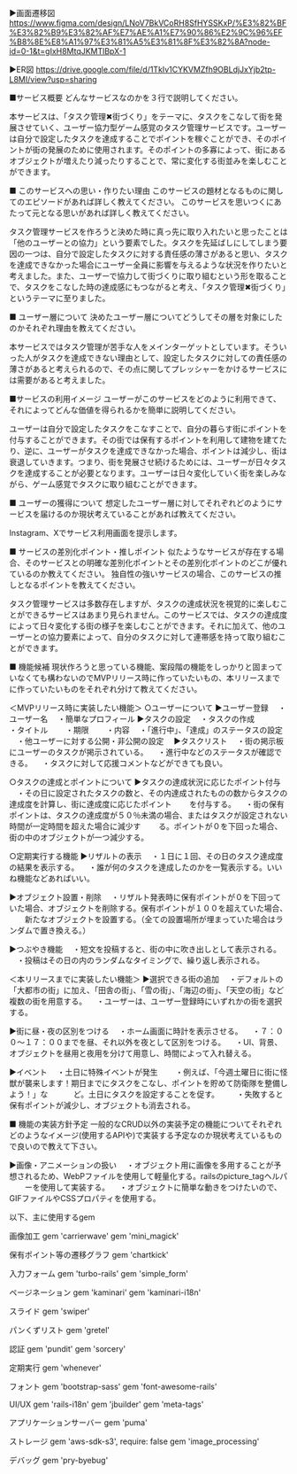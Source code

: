 ▶︎画面遷移図　 https://www.figma.com/design/LNoV7BkVCoRH8SfHYSSKxP/%E3%82%BF%E3%82%B9%E3%82%AF%E7%AE%A1%E7%90%86%E2%9C%96%EF%B8%8E%E8%A1%97%E3%81%A5%E3%81%8F%E3%82%8A?node-id=0-1&t=gIxH8MtqJKMTlBpX-1

▶︎ER図 https://drive.google.com/file/d/1TkIv1CYKVMZfh9OBLdjJxYjb2tp-L8MI/view?usp=sharing

■サービス概要 どんなサービスなのかを３行で説明してください。

本サービスは、「タスク管理✖︎街づくり」をテーマに、タスクをこなして街を発展させていく、ユーザー協力型ゲーム感覚のタスク管理サービスです。ユーザーは自分で設定したタスクを達成することでポイントを稼ぐことができ、そのポイントが街の発展のために使用されます。そのポイントの多寡によって、街にあるオブジェクトが増えたり減ったりすることで、常に変化する街並みを楽しむことができます。

■ このサービスへの思い・作りたい理由 このサービスの題材となるものに関してのエピソードがあれば詳しく教えてください。 このサービスを思いつくにあたって元となる思いがあれば詳しく教えてください。

タスク管理サービスを作ろうと決めた時に真っ先に取り入れたいと思ったことは「他のユーザーとの協力」という要素でした。タスクを先延ばしにしてしまう要因の一つは、自分で設定したタスクに対する責任感の薄さがあると思い、タスクを達成できなかった場合にユーザー全員に影響を与えるような状況を作りたいと考えました。また、ユーザーで協力して街づくりに取り組むという形を取ることで、タスクをこなした時の達成感にもつながると考え、「タスク管理✖︎街づくり」というテーマに至りました。

■ ユーザー層について 決めたユーザー層についてどうしてその層を対象にしたのかそれぞれ理由を教えてください。

本サービスではタスク管理が苦手な人をメインターゲットとしています。そういった人がタスクを達成できない理由として、設定したタスクに対しての責任感の薄さがあると考えられるので、その点に関してプレッシャーをかけるサービスには需要があると考えました。

■サービスの利用イメージ ユーザーがこのサービスをどのように利用できて、それによってどんな価値を得られるかを簡単に説明してください。

ユーザーは自分で設定したタスクをこなすことで、自分の暮らす街にポイントを付与することができます。その街では保有するポイントを利用して建物を建てたり、逆に、ユーザーがタスクを達成できなかった場合、ポイントは減少し、街は衰退していきます。つまり、街を発展させ続けるためには、ユーザーが日々タスクを達成することが必要となります。ユーザーは日々変化していく街を楽しみながら、ゲーム感覚でタスクに取り組むことができます。

■ ユーザーの獲得について 想定したユーザー層に対してそれぞれどのようにサービスを届けるのか現状考えていることがあれば教えてください。

Instagram、Xでサービス利用画面を提示します。

■ サービスの差別化ポイント・推しポイント 似たようなサービスが存在する場合、そのサービスとの明確な差別化ポイントとその差別化ポイントのどこが優れているのか教えてください。 独自性の強いサービスの場合、このサービスの推しとなるポイントを教えてください。

タスク管理サービスは多数存在しますが、タスクの達成状況を視覚的に楽しむことができるサービスはあまり見られません。このサービスでは、タスクの達成度によって日々変化する街の様子を楽しむことができます。それに加えて、他のユーザーとの協力要素によって、自分のタスクに対して連帯感を持って取り組むことができます。

■ 機能候補 現状作ろうと思っている機能、案段階の機能をしっかりと固まっていなくても構わないのでMVPリリース時に作っていたいもの、本リリースまでに作っていたいものをそれぞれ分けて教えてください。

＜MVPリリース時に実装したい機能＞ ○ユーザーについて ▶︎ユーザー登録 　・ユーザー名 　・簡単なプロフィール ▶︎タスクの設定 　・タスクの作成　 　　・タイトル 　　・期限 　　・内容 　・「進行中」、「達成」のステータスの設定 　・他ユーザーに対する公開・非公開の設定 　▶︎タスクリスト 　・街の掲示板にユーザーのタスクが掲示されている。 　・進行中などのステータスが確認できる。 　・タスクに対して応援コメントなどができても良い。

○タスクの達成とポイントについて ▶︎タスクの達成状況に応じたポイント付与 　・その日に設定されたタスクの数と、その内達成されたものの数からタスクの達成度を計算し、街に達成度に応じたポイント 　　を付与する。 　・街の保有ポイントは、タスクの達成度が５０％未満の場合、またはタスクが設定されない時間が一定時間を超えた場合に減少す 　　る。ポイントが０を下回った場合、街の中のオブジェクトが一つ減少する。

○定期実行する機能 ▶︎リザルトの表示 　・１日に１回、その日のタスク達成度の結果を表示する。 　・誰が何のタスクを達成したのかを一覧表示する。いいね機能などあればいい。

▶︎オブジェクト設置・削除 　・リザルト発表時に保有ポイントが０を下回っていた場合、オブジェクトを削除する。保有ポイントが１００を超えていた場合、 　　新たなオブジェクトを設置する。（全ての設置場所が埋まっていた場合はランダムで置き換える。）

▶︎つぶやき機能 　・短文を投稿すると、街の中に吹き出しとして表示される。 　・投稿はその日の内のランダムなタイミングで、繰り返し表示される。

＜本リリースまでに実装したい機能＞ ▶選択できる街の追加 　・デフォルトの「大都市の街」に加え、「田舎の街」、「雪の街」、「海辺の街」、「天空の街」など複数の街を用意する。 　・ユーザーは、ユーザー登録時にいずれかの街を選択する。

▶︎街に昼・夜の区別をつける 　・ホーム画面に時計を表示させる。 　・７：００〜１７：００までを昼、それ以外を夜として区別をつける。 　・UI、背景、オブジェクトを昼用と夜用を分けて用意し、時間によって入れ替える。

▶︎イベント 　・土日に特殊イベントが発生 　　・例えば、「今週土曜日に街に怪獣が襲来します！期日までにタスクをこなし、ポイントを貯めて防衛隊を整備しよう！」な 　　　ど。土日にタスクを設定することを促す。 　　・失敗すると保有ポイントが減少し、オブジェクトも消去される。

■ 機能の実装方針予定 一般的なCRUD以外の実装予定の機能についてそれぞれどのようなイメージ(使用するAPIや)で実装する予定なのか現状考えているもので良いので教えて下さい。

▶︎画像・アニメーションの扱い 　・オブジェクト用に画像を多用することが予想されるため、WebPファイルを使用して軽量化する。railsのpicture_tagヘルパ 　　ーを使用して実装する。 　・オブジェクトに簡単な動きをつけたいので、GIFファイルやCSSプロパティを使用する。

以下、主に使用するgem

画像加工
gem 'carrierwave' gem 'mini_magick'

保有ポイント等の遷移グラフ
gem 'chartkick'

入力フォーム
gem 'turbo-rails' gem 'simple_form'

ページネーション
gem 'kaminari' gem 'kaminari-i18n'

スライド
gem 'swiper'

パンくずリスト
gem 'gretel'

認証
gem 'pundit' gem 'sorcery'

定期実行
gem 'whenever'

フォント
gem 'bootstrap-sass' gem 'font-awesome-rails'

UI/UX
gem 'rails-i18n' gem 'jbuilder' gem 'meta-tags'

アプリケーションサーバー
gem 'puma'

ストレージ
gem 'aws-sdk-s3', require: false gem 'image_processing'

デバッグ
gem 'pry-byebug'
